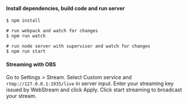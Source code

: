 #### Install dependencies, build code and run server
```
$ npm install

# run webpack and watch for changes
$ npm run watch 

# run node server with supervisor and watch for changes
$ npm run start
```
#### Streaming with OBS

Go to Settings > Stream.  Select Custom service and `rtmp://127.0.0.1:1935/live`
in server input. Enter your streaming key issued by WebStream and click Apply.
Click start streaming to broadcast your stream.